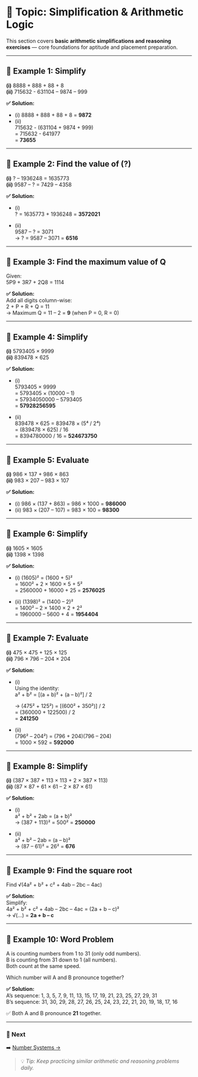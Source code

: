 # 📘 Topic: Simplification & Arithmetic Logic

This section covers **basic arithmetic simplifications and reasoning exercises** — core foundations for aptitude and placement preparation.

---

## 🧮 Example 1: Simplify

**(i)** 8888 + 888 + 88 + 8  
**(ii)** 715632 - 631104 – 9874 – 999  

**✅ Solution:**

- (i) 8888 + 888 + 88 + 8 = **9872**  
- (ii)  
  715632 - (631104 + 9874 + 999)  
  = 715632 - 641977  
  = **73655**

---

## 🧮 Example 2: Find the value of (?)

**(i)** ? – 1936248 = 1635773  
**(ii)** 9587 – ? = 7429 – 4358  

**✅ Solution:**

- (i)  
  ? = 1635773 + 1936248 = **3572021**  

- (ii)  
  9587 – ? = 3071  
  → ? = 9587 – 3071 = **6516**

---

## 🧮 Example 3: Find the maximum value of Q

Given:  
5P9 + 3R7 + 2Q8 = 1114  

**✅ Solution:**  
Add all digits column-wise:  
2 + P + R + Q = 11  
→ Maximum Q = 11 – 2 = **9** (when P = 0, R = 0)

---

## 🧮 Example 4: Simplify

**(i)** 5793405 × 9999  
**(ii)** 839478 × 625  

**✅ Solution:**

- (i)  
  5793405 × 9999  
  = 5793405 × (10000 – 1)  
  = 57934050000 – 5793405  
  = **57928256595**

- (ii)  
  839478 × 625 = 839478 × (5⁴ / 2⁴)  
  = (839478 × 625) / 16  
  = 8394780000 / 16 = **524673750**

---

## 🧮 Example 5: Evaluate

**(i)** 986 × 137 + 986 × 863  
**(ii)** 983 × 207 – 983 × 107  

**✅ Solution:**

- (i) 986 × (137 + 863) = 986 × 1000 = **986000**  
- (ii) 983 × (207 – 107) = 983 × 100 = **98300**

---

## 🧮 Example 6: Simplify

**(i)** 1605 × 1605  
**(ii)** 1398 × 1398  

**✅ Solution:**

- (i) (1605)² = (1600 + 5)²  
  = 1600² + 2 × 1600 × 5 + 5²  
  = 2560000 + 16000 + 25 = **2576025**

- (ii) (1398)² = (1400 – 2)²  
  = 1400² – 2 × 1400 × 2 + 2²  
  = 1960000 – 5600 + 4 = **1954404**

---

## 🧮 Example 7: Evaluate

**(i)** 475 × 475 + 125 × 125  
**(ii)** 796 × 796 – 204 × 204  

**✅ Solution:**

- (i)  
  Using the identity:  
  a² + b² = [(a + b)² + (a – b)²] / 2  

  → (475² + 125²) = [(600² + 350²)] / 2  
  = (360000 + 122500) / 2  
  = **241250**

- (ii)  
  (796² – 204²) = (796 + 204)(796 – 204)  
  = 1000 × 592 = **592000**

---

## 🧮 Example 8: Simplify

**(i)** (387 × 387 + 113 × 113 + 2 × 387 × 113)  
**(ii)** (87 × 87 + 61 × 61 – 2 × 87 × 61)

**✅ Solution:**

- (i)  
  a² + b² + 2ab = (a + b)²  
  → (387 + 113)² = 500² = **250000**

- (ii)  
  a² + b² – 2ab = (a – b)²  
  → (87 – 61)² = 26² = **676**

---

## 🧮 Example 9: Find the square root

Find √(4a² + b² + c² + 4ab – 2bc – 4ac)

**✅ Solution:**  
Simplify:  
4a² + b² + c² + 4ab – 2bc – 4ac = (2a + b – c)²  
→ √(...) = **2a + b – c**

---

## 🧮 Example 10: Word Problem

A is counting numbers from 1 to 31 (only odd numbers).  
B is counting from 31 down to 1 (all numbers).  
Both count at the same speed.  

Which number will A and B pronounce together?

**✅ Solution:**  
A’s sequence: 1, 3, 5, 7, 9, 11, 13, 15, 17, 19, 21, 23, 25, 27, 29, 31  
B’s sequence: 31, 30, 29, 28, 27, 26, 25, 24, 23, 22, 21, 20, 19, 18, 17, 16  

✅ Both A and B pronounce **21** together.

---

### 🧭 Next  
➡️ [Number Systems →](../number-systems/README.md)

> 💡 *Tip: Keep practicing similar arithmetic and reasoning problems daily.*
